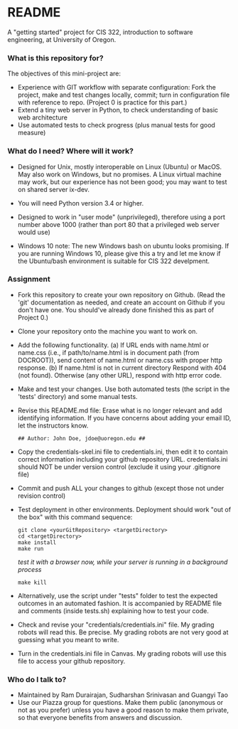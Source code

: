 # README #

A "getting started" project for CIS 322, introduction to software
engineering,  at University of Oregon.

### What is this repository for? ###

The objectives of this mini-project are:

  * Experience with GIT workflow with separate configuration:  Fork the project, make and test changes locally, commit;  turn in configuration file with reference to repo. (Project 0 is practice for this part.) 
  * Extend a tiny web server in Python, to check understanding of basic web architecture
  * Use automated tests to check progress (plus manual tests for good measure)

### What do I need?  Where will it work? ###

* Designed for Unix, mostly interoperable on Linux (Ubuntu) or MacOS. May also work on Windows, but no promises.  A Linux virtual machine may work, but our experience has not been good; you may want to test on shared server ix-dev.

* You will need Python version 3.4 or higher. 

* Designed to work in "user mode" (unprivileged), therefore using a port 
  number above 1000 (rather than port 80 that a privileged web server would use)

* Windows 10 note: The new Windows bash on ubuntu looks promising.
  If you are running Windows 10, please give this a try and let me
  know if the Ubuntu/bash environment is suitable for CIS 322
  develpment. 

### Assignment ###
* Fork this repository to create your own repository on Github.  (Read the 'git' documentation as needed, and create an account on Github if you don't have one. You should've already done finished this as part of Project 0.) 
* Clone your repository onto the machine you want to work on.
* Add the following functionality. (a) If URL ends with name.html or name.css (i.e., if path/to/name.html is in document path (from DOCROOT)), send content of name.html or name.css with proper http response. (b) If name.html is not in current directory
Respond with 404 (not found). Otherwise (any other URL), respond with http error code.
* Make and test your changes.  Use both automated tests (the script in
the 'tests' directory) and some manual tests.
* Revise this README.md file:  Erase what is no longer relevant and 
  add identifying information. If you have concerns about adding your email ID, let the instructors know.
  
  ~~~~
  ## Author: John Doe, jdoe@uoregon.edu ##
  ~~~~
  
* Copy the credentials-skel.ini file to credentials.ini, then edit it
  to contain correct information including your github repository
  URL.  credentials.ini should NOT be under version control (exclude
  it using your .gitignore file)
* Commit and push ALL your changes to github (except those not under 
  revision control)
* Test deployment in other environments.  Deployment 
  should work "out of the box" with this command sequence: 

  ~~~~
  git clone <yourGitRepository> <targetDirectory>
  cd <targetDirectory>
  make install
  make run
  ~~~~
  *test it with a browser now, while your server is
  running in a background process*

  ~~~~
  make kill 
  ~~~~
  
* Alternatively, use the script under "tests" folder to test the expected outcomes in an automated fashion. It is accompanied by README file and comments (inside tests.sh) explaining how to test your code.
* Check and revise your "credentials/credentials.ini" file.  My
  grading robots will read this. Be precise. My grading robots
  are not very good at guessing what you meant to write.
* Turn in the credentials.ini file in Canvas.  My grading robots will
  use this file to access your github repository.   

### Who do I talk to? ###

* Maintained by Ram Durairajan, Sudharshan Srinivasan and Guangyi Tao
* Use our Piazza group for questions. Make them public (anonymous or not as you prefer) unless you have a good reason to make them private, so that everyone benefits from answers and discussion. 
